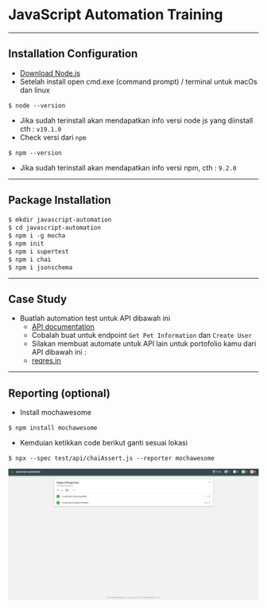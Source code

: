 # JavaScript Automation Training
  
---
## Installation Configuration
* [Download Node.js](https://nodejs.org/en/)
* Setelah install open cmd.exe (command prompt) / terminal untuk macOs dan linux
```
$ node --version
```
* Jika sudah terinstall akan mendapatkan info versi node js yang diinstall cth : ``` v19.1.0 ```
* Check versi dari ``` npm ```
```
$ npm --version
```
* Jika sudah terinstall akan mendapatkan info versi npm, cth : ``` 9.2.0 ```

---
## Package Installation
```
$ mkdir javascript-automation
$ cd javascript-automation
$ npm i -g mocha
$ npm init
$ npm i supertest
$ npm i chai
$ npm i jsonschema
```

---
## Case Study
* Buatlah automation test untuk API dibawah ini
  * [API documentation](https://www.apimatic.io/apidocs/petstoresampleapi/v/1_0_5#/http/api-endpoints/pet/overview)
  * Cobalah buat untuk endpoint ``` Get Pet Information ``` dan ``` Create User ```
  * Silakan membuat automate untuk API lain untuk portofolio kamu dari API dibawah ini :
  * [reqres.in](https://reqres.in/)

---
## Reporting (optional)
* Install mochawesome
```
$ npm install mochawesome
```
* Kemduian ketikkan code berikut ganti sesuai lokasi
```
$ npx --spec test/api/chaiAssert.js --reporter mochawesome
```
<img src="/data/Screenshot 2023-02-09 172436.png">
